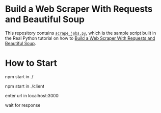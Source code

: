 # Build a Web Scraper With Requests and Beautiful Soup

This repository contains [`scrape_jobs.py`](https://github.com/realpython/materials/blob/master/web-scraping-bs4/scrape_jobs.py), which is the sample script built in the Real Python tutorial on how to [Build a Web Scraper With Requests and Beautiful Soup](https://realpython.com/beautiful-soup-web-scraper-python/).

# How to Start

npm start in ./

npm start in ./client

enter url in localhost:3000

wait for response

